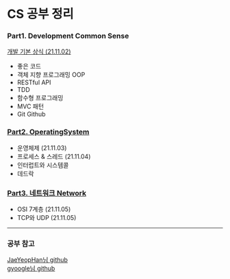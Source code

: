 # CS 공부 정리

### Part1. Development Common Sense 
[개발 기본 상식 (21.11.02)](https://github.com/asci-00/TIL/blob/main/CS/DevelopmentCommonSense.md)
- 좋은 코드
- 객체 지향 프로그래밍 OOP
- RESTful API
- TDD
- 함수형 프로그래밍
- MVC 패턴
- Git Github

### [Part2. OperatingSystem](https://github.com/asci-00/TIL/tree/main/CS/OS)
- 운영체제 (21.11.03)
- 프로세스 & 스레드 (21.11.04)
- 인터럽트와 시스템콜
- 데드락

### [Part3. 네트워크 Network](https://github.com/asci-00/TIL/tree/main/CS/Network)
- OSI 7계층 (21.11.05)
- TCP와 UDP (21.11.05)

---
### 공부 참고
[JaeYeopHan님 github](https://github.com/JaeYeopHan/Interview_Question_for_Beginner)<br/>
[gyoogle님 github](https://github.com/gyoogle/tech-interview-for-developer)
